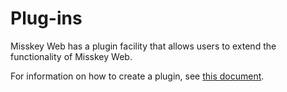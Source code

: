 # Plug-ins
Misskey Web has a plugin facility that allows users to extend the functionality of Misskey Web.

For information on how to create a plugin, see [this document](./advanced/create-plugin.md).
